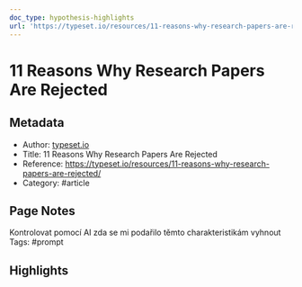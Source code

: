 ```yaml
---
doc_type: hypothesis-highlights
url: 'https://typeset.io/resources/11-reasons-why-research-papers-are-rejected/'
---
```


# 11 Reasons Why Research Papers Are Rejected

## Metadata
- Author: [typeset.io]()
- Title: 11 Reasons Why Research Papers Are Rejected
- Reference: https://typeset.io/resources/11-reasons-why-research-papers-are-rejected/
- Category: #article

## Page Notes
Kontrolovat pomocí AI zda se mi podařilo těmto charakteristikám vyhnout
Tags: #prompt 

## Highlights


